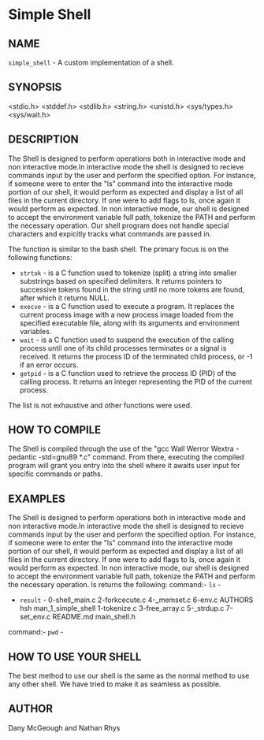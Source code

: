 # Simple Shell

## NAME
`simple_shell` - A custom implementation of a shell.

## SYNOPSIS
<stdio.h>
<stddef.h>
<stdlib.h>
<string.h>
<unistd.h>
<sys/types.h>
<sys/wait.h>


## DESCRIPTION
The Shell is designed to perform operations both in interactive mode and non interactive mode.In interactive mode the shell is designed to recieve commands input by the user and perform the specified option. For instance, if someone were to enter the "ls" command into the interactive mode portion of our shell, it would perform as expected and display a list of all files in the current directory. If one were to add flags to ls, once again it would perform as expected. In non interactive mode, our shell is designed to accept the environment variable full path, tokenize the PATH and perform the necessary operation. Our shell program does not handle special characters and expicitly tracks what commands are passed in.

The function is similar to the bash shell. The primary focus is on the following functions:

- `strtok` -  is a C function used to tokenize (split) a string into smaller substrings based on specified delimiters. It returns pointers to successive tokens found in the string until no more tokens are found, after which it returns NULL.
- `execve` - is a C function used to execute a program. It replaces the current process image with a new process image loaded from the specified executable file, along with its arguments and environment variables.
- `wait` - is a C function used to suspend the execution of the calling process until one of its child processes terminates or a signal is received. It returns the process ID of the terminated child process, or -1 if an error occurs.
- `getpid` - is a C function used to retrieve the process ID (PID) of the calling process. It returns an integer representing the PID of the current process.

The list is not exhaustive and other functions were used.

## HOW TO COMPILE
The Shell is compiled through the use of the "gcc Wall Werror Wextra -pedantic -std=gnu89 *.c" command. From there, executing the compiled program will grant you entry into the shell where it awaits user input for specific commands or paths.

## EXAMPLES
The Shell is designed to perform operations both in interactive mode and non interactive mode.In interactive mode the shell is designed to recieve commands input by the user and perform the specified option. For instance, if someone were to enter the "ls" command into the interactive mode portion of our shell, it would perform as expected and display a list of all files in the current directory. If one were to add flags to ls, once again it would perform as expected. In non interactive mode, our shell is designed to accept the environment variable full path, tokenize the PATH and perform the necessary operation. ls returns the following:
command:- `ls` -
- `result` -  0-shell_main.c  2-forkcecute.c  4-_memset.c  6-env.c      AUTHORS    hsh           man_1_simple_shell
1-tokenize.c    3-free_array.c  5-_strdup.c  7-set_env.c  README.md  main_shell.h

command:- `pwd` -
## HOW TO USE YOUR SHELL
The best method to use our shell is the same as the normal method to use any other shell. We have tried to make it as seamless as possible.

## AUTHOR
Dany McGeough and Nathan Rhys
